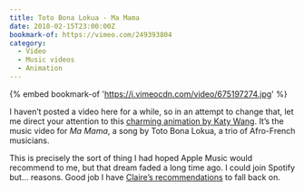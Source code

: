 ```yaml
---
title: Toto Bona Lokua - Ma Mama
date: 2018-02-15T23:00:00Z
bookmark-of: https://vimeo.com/249393804
category:
  - Video
  - Music videos
  - Animation
---
```

{% embed bookmark-of 'https://i.vimeocdn.com/video/675197274.jpg' %}

I haven’t posted a video here for a while, so in an attempt to change that, let me direct your attention to this [charming animation by Katy Wang][1]. It’s the music video for <cite>Ma Mama</cite>, a song by Toto Bona Lokua, a trio of Afro-French musicians.

This is precisely the sort of thing I had hoped Apple Music would recommend to me, but that dream faded a long time ago. I could join Spotify but… reasons. Good job I have [Claire’s recommendations][2] to fall back on.

[1]: https://www.itsnicethat.com/articles/katy-wang-toto-bona-lokua-ma-mama-animation-181217
[2]: http://loobylu.com/2018/02/katy-wang-animation/
